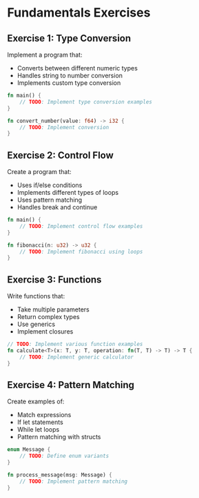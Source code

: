 # Fundamentals Exercises

## Exercise 1: Type Conversion

Implement a program that:

- Converts between different numeric types
- Handles string to number conversion
- Implements custom type conversion

```rust
fn main() {
    // TODO: Implement type conversion examples
}

fn convert_number(value: f64) -> i32 {
    // TODO: Implement conversion
}
```

## Exercise 2: Control Flow

Create a program that:

- Uses if/else conditions
- Implements different types of loops
- Uses pattern matching
- Handles break and continue

```rust
fn main() {
    // TODO: Implement control flow examples
}

fn fibonacci(n: u32) -> u32 {
    // TODO: Implement fibonacci using loops
}
```

## Exercise 3: Functions

Write functions that:

- Take multiple parameters
- Return complex types
- Use generics
- Implement closures

```rust
// TODO: Implement various function examples
fn calculate<T>(x: T, y: T, operation: fn(T, T) -> T) -> T {
    // TODO: Implement generic calculator
}
```

## Exercise 4: Pattern Matching

Create examples of:

- Match expressions
- If let statements
- While let loops
- Pattern matching with structs

```rust
enum Message {
    // TODO: Define enum variants
}

fn process_message(msg: Message) {
    // TODO: Implement pattern matching
}
```

